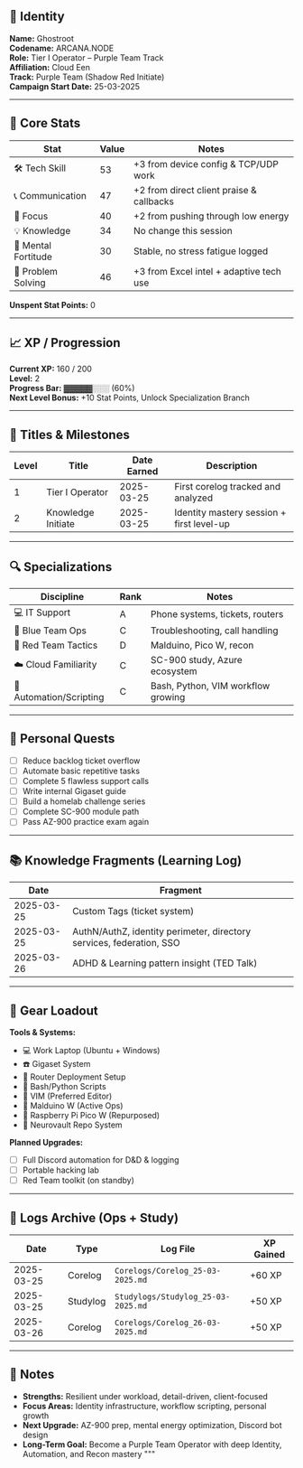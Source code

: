 ## 🪪 Identity

**Name:** Ghostroot  
**Codename:** ARCANA.NODE  
**Role:** Tier I Operator – Purple Team Track  
**Affiliation:** Cloud Een  
**Track:** Purple Team (Shadow Red Initiate)  
**Campaign Start Date:** 25-03-2025  

---

## 🧱 Core Stats

| Stat                | Value | Notes |
|---------------------|-------|-------------------------------------------|
| 🛠️ Tech Skill        | 53    | +3 from device config & TCP/UDP work      |
| 📞 Communication      | 47    | +2 from direct client praise & callbacks  |
| 🧠 Focus             | 40    | +2 from pushing through low energy        |
| 💡 Knowledge         | 34    | No change this session                    |
| 🧘 Mental Fortitude  | 30    | Stable, no stress fatigue logged          |
| 🧩 Problem Solving   | 46    | +3 from Excel intel + adaptive tech use   |

**Unspent Stat Points:** 0

---

## 📈 XP / Progression

**Current XP:** 160 / 200  
**Level:** 2  
**Progress Bar:** ▓▓▓▓▓░░░ (60%)  
**Next Level Bonus:** +10 Stat Points, Unlock Specialization Branch

---

## 🏅 Titles & Milestones

| Level | Title              | Date Earned | Description                                       |
|-------|--------------------|-------------|---------------------------------------------------|
| 1     | Tier I Operator    | 2025-03-25  | First corelog tracked and analyzed                |
| 2     | Knowledge Initiate | 2025-03-25  | Identity mastery session + first level-up         |

---

## 🔍 Specializations

| Discipline            | Rank | Notes                                    |
|-----------------------|------|------------------------------------------|
| 💻 IT Support          | A    | Phone systems, tickets, routers          |
| 🔵 Blue Team Ops       | C    | Troubleshooting, call handling           |
| 🔴 Red Team Tactics    | D    | Malduino, Pico W, recon                  |
| ☁️ Cloud Familiarity   | C    | SC-900 study, Azure ecosystem            |
| 🧪 Automation/Scripting| C    | Bash, Python, VIM workflow growing       |

---

## 🎯 Personal Quests

- [ ] Reduce backlog ticket overflow
- [ ] Automate basic repetitive tasks
- [ ] Complete 5 flawless support calls
- [ ] Write internal Gigaset guide
- [ ] Build a homelab challenge series
- [ ] Complete SC-900 module path
- [ ] Pass AZ-900 practice exam again

---

## 📚 Knowledge Fragments (Learning Log)

| Date       | Fragment                                                                 |
|------------|--------------------------------------------------------------------------|
| 2025-03-25 | Custom Tags (ticket system)                                              |
| 2025-03-25 | AuthN/AuthZ, identity perimeter, directory services, federation, SSO     |
| 2025-03-26 | ADHD & Learning pattern insight (TED Talk)                               |

---

## 🎒 Gear Loadout

**Tools & Systems:**
- 💻 Work Laptop (Ubuntu + Windows)
- ☎️ Gigaset System
- 📡 Router Deployment Setup
- 🐍 Bash/Python Scripts
- 🧙 VIM (Preferred Editor)
- 🐤 Malduino W (Active Ops)
- 🐤 Raspberry Pi Pico W (Repurposed)
- 🔐 Neurovault Repo System

**Planned Upgrades:**
- [ ] Full Discord automation for D&D & logging
- [ ] Portable hacking lab
- [ ] Red Team toolkit (on standby)

---

## 📂 Logs Archive (Ops + Study)

| Date       | Type      | Log File                           | XP Gained |
|------------|-----------|------------------------------------|-----------|
| 2025-03-25 | Corelog   | `Corelogs/Corelog_25-03-2025.md`   | +60 XP    |
| 2025-03-25 | Studylog  | `Studylogs/Studylog_25-03-2025.md` | +50 XP    |
| 2025-03-26 | Corelog   | `Corelogs/Corelog_26-03-2025.md`   | +50 XP    |

---

## 📜 Notes

- **Strengths:** Resilient under workload, detail-driven, client-focused  
- **Focus Areas:** Identity infrastructure, workflow scripting, personal growth  
- **Next Upgrade:** AZ-900 prep, mental energy optimization, Discord bot design  
- **Long-Term Goal:** Become a Purple Team Operator with deep Identity, Automation, and Recon mastery
"""
